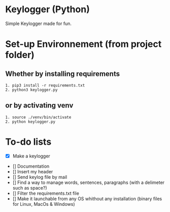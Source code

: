 # Keylogger (Python)

Simple Keylogger made for fun.

# Set-up Environnement (from project folder)

## Whether by installing requirements
```
1. pip3 install -r requirements.txt
2. python3 keylogger.py

```

## or by activating venv
```
1. source ./venv/bin/activate
2. python keylogger.py
```

# To-do lists
- [x] Make a keylogger
- [] Documentation
- [] Insert my header
- [] Send keylog file by mail
- [] Find a way to manage words, sentences, paragraphs (with a delimeter such as space?)
- [] Filter the requirements.txt file
- [] Make it launchable from any OS whithout any installation (binary files for Linux, MacOs & Windows)
